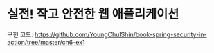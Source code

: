 # 실전! 작고 안전한 웹 애플리케이션

구현 코드: https://github.com/YoungChulShin/book-spring-security-in-action/tree/master/ch6-ex1